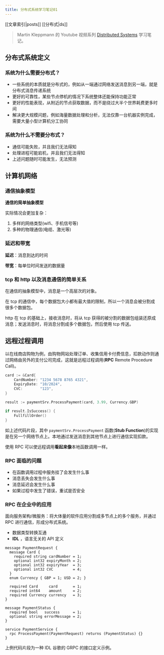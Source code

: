 ```yaml
---
title: 分布式系统学习笔记01
---
```

[[文章索引|posts]] [[分布式|ds]]

> Martin Kleppmann 的 Youtube 视频系列 [Distributed Systems](https://www.youtube.com/watch?v=UEAMfLPZZhE&list=PLeKd45zvjcDFUEv_ohr_HdUFe97RItdiB&index=1) 学习笔记。

## 分布式系统定义
### 系统为什么需要分布式？
* 一些系统的本质就是分布式的，例如从一端通过网络发送消息到另一端，就是分布式消息传递系统
* 更好的可靠性，某些节点停机的情况下系统整体还能保持功能正常
* 更好的性能表现，从附近的节点获取数据，而不是绕过大半个世界耗费更多时间
* 解决更大规模问题，例如海量数据处理和分析，无法仅靠一台机器实例完成，需要大量小型计算机分工协同
### 系统为什么不需要分布式？
* 通信可能失败，并且我们无法得知
* 处理进程可能宕机，并且我们无法得知
* 上述问题随时可能发生，无法预测

## 计算机网络
### 通信抽象模型
**通信的简单抽象模型**

实际情况会更加复杂：
    
1. 多样的网络类型(wifi、手机信号等) 
2. 多种的物理通信(电缆、激光等)

### 延迟和带宽
**延迟**：消息到达的时间

**带宽**：每单位时间发送的数据量

### tcp 和 http 以及消息通信的简单关系
在通信的抽象模型中，消息是一个高层次的对象。

在 tcp 的通信中，每个数据包大小都有最大值的限制，所以一个消息会被分割成很多个数据包。

http 在 tcp 的基础上，接收消息时，将从 tcp 获得的被分割的数据包组装还原成消息；发送消息时，将消息分割成多个数据包，然后使用 tcp 传送。

## 远程过程调用
以在线商店购物为例，由购物网站处理订单、收集信用卡付费信息，扣款动作则通过网络由另外的支付公司完成，这就是远程过程调用(**RPC** Remote Procedure Call)。
```go
card := &Card{
    CardNumber: "1234 5678 8765 4321",
    ExpiryDate: "10/2024",
    CVC:        "123",
}

result := paymentSrv.ProcessPayment(card, 3.99, Currency.GBP)

if result.IsSuccess() {
    FullfillOrder()
}
```
如上述代码片段，其中 `paymentSrv.ProcessPayment` 函数(**Stub Function**)的实现是在另一个网络节点上。本地通过发送消息到其他节点上进行通信实现扣款。

使用 RPC 可以使远程调用**看起来像**本地函数调用一样。

### RPC 面临的问题
* 在函数调用过程中服务挂了会发生什么事
* 消息丢失会发生什么事
* 消息延迟会发生什么事
* 如果过程中发生了错误，重试是否安全

### RPC 在企业中的应用
面向服务架构/微服务：将大体量的软件应用分割成多节点上的多个服务，并通过 RPC 进行通信，形成分布式系统。
* 数据类型转换互通
* **IDL** ，语言无关的 API 定义

```
message PaymentRequest {
  message Card {
    required string cardNumber = 1;
    optional int32 expiryMonth = 2;
    optional int32 expiryYear  = 3;
    optional int32 CVC         = 4;
  }
  enum Currency { GBP = 1; USD = 2; }

  required Card     card       = 1;
  required int64    amount     = 2;
  required Currency currency   = 3;
}

message PaymentStatus {
  required bool   success      = 1;
  optional string errorMessage = 2;
}

service PaymentService {
  rpc ProcessPayment(PaymentRequest) returns (PaymentStatus) {}
}
```
上例代码片段为一种 IDL 谷歌的 GRPC 的接口定义示例。


